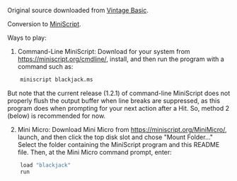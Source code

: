 Original source downloaded from [Vintage Basic](http://www.vintage-basic.net/games.html).

Conversion to [MiniScript](https://miniscript.org).

Ways to play:

1. Command-Line MiniScript:
Download for your system from https://miniscript.org/cmdline/, install, and then run the program with a command such as:

```py
	miniscript blackjack.ms
```
But note that the current release (1.2.1) of command-line MiniScript does not properly flush the output buffer when line breaks are suppressed, as this program does when prompting for your next action after a Hit.  So, method 2 (below) is recommended for now.

2. Mini Micro:
Download Mini Micro from https://miniscript.org/MiniMicro/, launch, and then click the top disk slot and chose "Mount Folder..."  Select the folder containing the MiniScript program and this README file.  Then, at the Mini Micro command prompt, enter:

```py
	load "blackjack"
	run
```